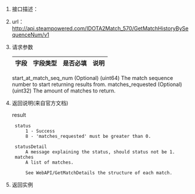 ##
1.  接口描述：

2. url： http://api.steampowered.com/IDOTA2Match_570/GetMatchHistoryBySequenceNum/v1

3. 请求参数

    | 字段         | 字段类型 | 是否必填 | 说明   |
    | ---------- | ---- | ---- | ---- |


	start_at_match_seq_num (Optional) (uint64)
	    The match sequence number to start returning results from.
	matches_requested (Optional) (uint32)
	    The amount of matches to return.

4. 返回说明(来自官方文档)



	result

	    status
	        1 - Success
	        8 - 'matches_requested' must be greater than 0.
	
	    statusDetail
	        A message explaining the status, should status not be 1.
	    matches
	        A list of matches.
	
	        See WebAPI/GetMatchDetails the structure of each match.


5. 返回实例